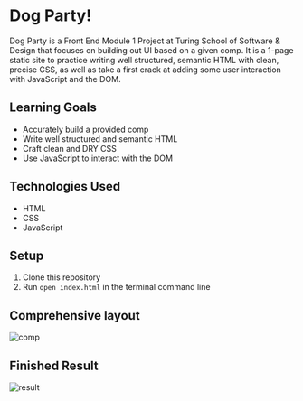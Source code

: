 # Dog Party!

Dog Party is a Front End Module 1 Project at Turing School of Software & Design that focuses on building out UI based on a given comp. It is a 1-page static site to practice writing well structured, semantic HTML with clean, precise CSS, as well as take a first crack at adding some user interaction with JavaScript and the DOM.

## Learning Goals
  - Accurately build a provided comp
  - Write well structured and semantic HTML
  - Craft clean and DRY CSS
  - Use JavaScript to interact with the DOM

## Technologies Used
  - HTML
  - CSS
  - JavaScript

## Setup
1. Clone this repository
2. Run ```open index.html``` in the terminal command line

## Comprehensive layout
![comp](https://user-images.githubusercontent.com/46171611/66282830-325d2800-e87e-11e9-99b3-e9857ee1815e.png)

## Finished Result
![result](https://user-images.githubusercontent.com/46171611/66282522-f37aa280-e87c-11e9-8477-50a75f5f06e4.png)

